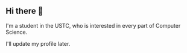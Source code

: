 ## Hi there 👋

I'm a student in the USTC, who is interested in every part of Computer Science.

I'll update my profile later.
